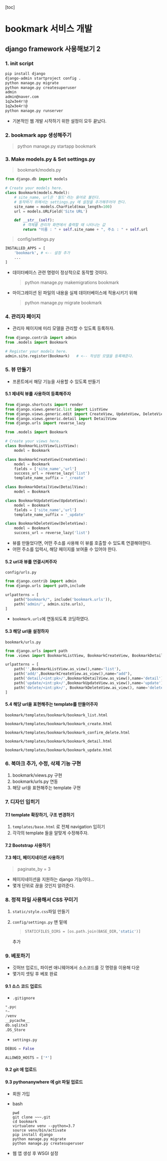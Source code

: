 [toc]

# bookmark 서비스 개발

## django framework 사용해보기 2

### 1. init script

```bash
pip install django
django-admin startproject config .
python manage.py migrate
python manage.py createsuperuser
admin
admin@naver.com
1q2w3e4r!@
1q2w3e4r!@
python manage.py runserver

```

- 기본적인 웹 개발 시작하기 위한 설정이 모두 끝났다.

### 2. bookmark app 생성해주기

> python manage.py startapp bookmark

### 3. Make models.py & Set settings.py

>  bookmark/models.py

```python
from django.db import models

# Create your models here.
class Bookmark(models.Model):
    # site_name, url은 '필드'라는 용어로 불린다.
    # 동작하기 위해서는 settings.py 에 설정을 추가해주어야 한다.
    site_name = models.CharField(max_length=100)
    url = models.URLField('Site URL')

    def __str__(self):
        # 객체를 관리자 화면에서 출력할 때 나타나는 값
        return "이름 : " + self.site_name + ", 주소 : " + self.url
```

> config/settings.py

```python
INSTALLED_APPS = [
    'bookmark', # <-- 설정 추가
    ...
]
```

- 데이터베이스 관련 명령이 정상적으로 동작할 것이다.

  > python manage.py makemigrations bookmark

- 마이그레이션 된 파일의 내용을 실제 데이터베이스에 적용시키기 위해

  > python manage.py migrate bookmark

### 4. 관리자 페이지

- 관리자 페이지에 미리 모델을 관리할 수 있도록 등록하자.

```python
from django.contrib import admin
from .models import Bookmark

# Register your models here.
admin.site.register(Bookmark)	# <-- 작성된 모델을 등록해준다.
```

### 5. 뷰 만들기

- 프론트에서 해당 기능을 사용할 수 있도록 만들기

#### 5.1 제네릭 뷰를 사용하여 등록해주자

```python
from django.shortcuts import render
from django.views.generic.list import ListView
from django.views.generic.edit import CreateView, UpdateView, DeleteView
from django.views.generic.detail import DetailView
from django.urls import reverse_lazy

from .models import Bookmark

# Create your views here.
class BookmarkListView(ListView):
    model = Bookmark

class BookmarkCreateView(CreateView):
    model = Bookmark
    fields = ['site_name','url']
    success_url = reverse_lazy('list')
    template_name_suffix = '_create'

class BookmarkDetailView(DetailView):
    model = Bookmark

class BookmarkUpdateView(UpdateView):
    model = Bookmark
    fields = ['site_name','url']
    template_name_suffix = '_update'

class BookmarkDeleteView(DeleteView):
    model = Bookmark
    success_url = reverse_lazy('list')
```

- 뷰를 만들었다면, 어떤 주소를 사용해 이 뷰를 호출할 수 있도록 연결해야한다.
- 어떤 주소를 입력시, 해당 페이지를 보여줄 수 있어야 한다.

#### 5.2 url과 뷰를 연결시켜주자

`config/urls.py`

```python
from django.contrib import admin
from django.urls import path,include

urlpatterns = [
    path("bookmark/", include('bookmark.urls')),
    path('admin/', admin.site.urls),
]
```

- `bookmark.urls`에 연동되도록 코딩하였다. 

#### 5.3 해당 url을 설정하자

`bookmark/urls.py`

```python
from django.urls import path
from .views import BookmarkListView, BookmarkCreateView, BookmarkDetailView, BookmarkUpdateView, BookmarkDeleteView

urlpatterns = [
    path('',BookmarkListView.as_view(),name='list'),
    path('add/',BookmarkCreateView.as_view(),name="add"),
    path('detail/<int:pk>/',BookmarkDetailView.as_view(),name='detail'),
    path('update/<int:pk>/',BookmarkUpdateView.as_view(),name='update'),
    path('delete/<int:pk>/', BookmarkDeleteView.as_view(), name='delete'),
]
```

#### 5.4 해당 url을 표현해주는 template를 만들어주자

`bookmark/templates/bookmark/bookmark_list.html`

`bookmark/templates/bookmark/bookmark_create.html`

`bookmark/templates/bookmark/bookmark_confirm_delete.html`

`bookmark/templates/bookmark/bookmark_detail.html`

`bookmark/templates/bookmark/bookmark_update.html`

### 6. 북마크 추가, 수정, 삭제 기능 구현

1. bookmark/views.py 구현
2. bookmark/urls.py 연동
3. 해당 url을 표현해주는 template 구현

### 7. 디자인 입히기

#### 7.1 template 확장하기, 구조 변경하기

1. `templates/base.html` 로 전체 navigation 입히기
2. 각각의 template 들을 알맞게 수정해주자.

#### 7.2 Bootstrap 사용하기

#### 7.3 헤더, 페이지네이션 사용하기

> paginate_by = 3

- 페이지네이션을 지원하는 django 기능이다...
- 몇개 단위로 끊을 것인지 알려준다.

### 8. 정적 파일 사용해서 CSS 꾸미기

1. `static/style.css`파일 만들기

2. `config/settings.py` 맨 밑에

   > ```python
   > STATICFILES_DIRS = [os.path.join(BASE_DIR,'static')]
   > ```

   추가

### 9. 베포하기

- 깃허브 업로드, 파이썬 애니웨어에서 소스코드를 깃 명령을 이용해 다운
- 몇가지 셋팅 후 베포 완료

#### 9.1 소스 코드 업로드

- `.gitignore`

```python
*.pyc
*~
/venv
__pycache__
db.sqlite3
.DS_Store
```

- `settings.py`

```python
DEBUG = False

ALLOWED_HOSTS = ['*']
```

#### 9.2 git 에 업로드

#### 9.3 pythonanywhere 에 git 파일 업로드

- 회원 가입

- bash

  ```
  pwd
  git clone ~~~.git
  cd bookmark
  virtualenv venv --python=3.7
  source venv/bin/activate
  pip install django
  python manage.py migrate
  python manage.py createsuperuser
  ```

- 웹 앱 생성 후 WSGI 설정

